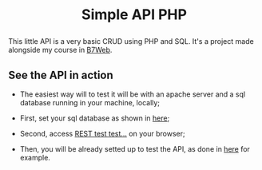 <h1 align="center">
  <p align="center">Simple API PHP</p>
</h1>

This little API is a very basic CRUD using PHP and SQL. It's a project made alongside my course in [B7Web](https://b7web.com.br/fullstack/?gclid=EAIaIQobChMI-7eYj5vT-QIVEz6RCh2VfgXQEAAYASAAEgJfifD_BwE&ref=I24108426I).

## See the API in action

- The easiest way will to test it will be with an apache server and a sql database running in your machine, locally;

- First, set your sql database as shown in [here](https://github.com/valmarath/simple-api-php/blob/main/config_and_example/databaseconfig.png);

- Second, access [REST test test...](https://resttesttest.com/) on your browser;

- Then, you will be already setted up to test the API, as done in [here](https://github.com/valmarath/simple-api-php/blob/main/config_and_example/example.JPG) for example.

